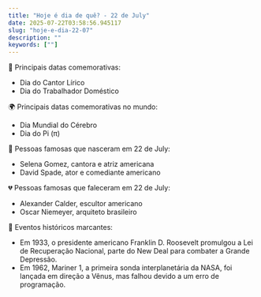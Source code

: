 ```yaml
---
title: "Hoje é dia de quê? - 22 de July"
date: 2025-07-22T03:58:56.945117
slug: "hoje-e-dia-22-07"
description: ""
keywords: [""]
---
```


🎉 Principais datas comemorativas:

- Dia do Cantor Lírico
- Dia do Trabalhador Doméstico

🌍 Principais datas comemorativas no mundo:

- Dia Mundial do Cérebro
- Dia do Pi (π)

🎂 Pessoas famosas que nasceram em 22 de July:

- Selena Gomez, cantora e atriz americana
- David Spade, ator e comediante americano

💔 Pessoas famosas que faleceram em 22 de July:

- Alexander Calder, escultor americano
- Oscar Niemeyer, arquiteto brasileiro

📰 Eventos históricos marcantes:

- Em 1933, o presidente americano Franklin D. Roosevelt promulgou a Lei de Recuperação Nacional, parte do New Deal para combater a Grande Depressão.
- Em 1962, Mariner 1, a primeira sonda interplanetária da NASA, foi lançada em direção a Vênus, mas falhou devido a um erro de programação.